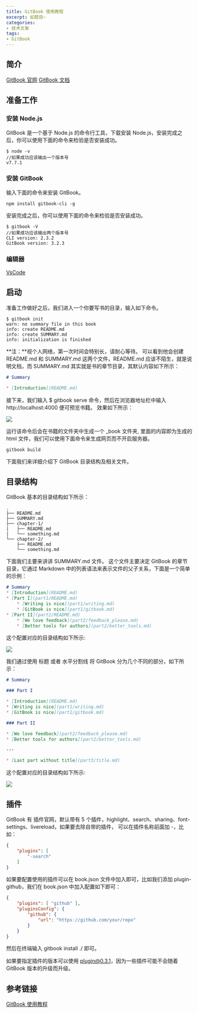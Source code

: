 ```yaml
---
title: GitBook 使用教程
excerpt: 如题目~
categories:
- 技术文章
tags:
- GitBook
---
```


## 简介
[GitBook 官网](https://www.gitbook.com)
[GitBook 文档](https://github.com/GitbookIO/gitbook)

## 准备工作
### 安装 Node.js
GitBook 是一个基于 Node.js 的命令行工具，下载安装 Node.js，安装完成之后，你可以使用下面的命令来检验是否安装成功。
```
$ node -v
//如果成功应该输出一个版本号
v7.7.1
```

### 安装 GitBook
输入下面的命令来安装 GitBook。
```
npm install gitbook-cli -g
```
安装完成之后，你可以使用下面的命令来检验是否安装成功。
```
$ gitbook -V
//如果成功应该输出两个版本号
CLI version: 2.3.2
GitBook version: 3.2.3
```

### 编辑器
[VsCode](https://code.visualstudio.com/)

## 启动
准备工作做好之后，我们进入一个你要写书的目录，输入如下命令。
```
$ gitbook init
warn: no summary file in this book
info: create README.md
info: create SUMMARY.md
info: initialization is finished
```
**注：**视个人网络，第一次时间会特别长，请耐心等待。
可以看到他会创建 README.md 和 SUMMARY.md 这两个文件，README.md 应该不陌生，就是说明文档，而 SUMMARY.md 其实就是书的章节目录，其默认内容如下所示：
```markdown
# Summary

* [Introduction](README.md)
```
接下来，我们输入 $ gitbook serve 命令，然后在浏览器地址栏中输入 http://localhost:4000 便可预览书籍。
效果如下所示：

![](https://api2.mubu.com/v3/document_image/98db8c9e-57be-42a9-b873-1fa7bae6683b-3807603.jpg)

运行该命令后会在书籍的文件夹中生成一个 _book 文件夹, 里面的内容即为生成的 html 文件，我们可以使用下面命令来生成网页而不开启服务器。
```
gitbook build
```
下面我们来详细介绍下 GitBook 目录结构及相关文件。

## 目录结构
GitBook 基本的目录结构如下所示：
```
.
├── README.md
├── SUMMARY.md
├── chapter-1/
|   ├── README.md
|   └── something.md
└── chapter-2/
    ├── README.md
    └── something.md
```
下面我们主要来讲讲 SUMMARY.md 文件。
这个文件主要决定 GitBook 的章节目录，它通过 Markdown 中的列表语法来表示文件的父子关系，下面是一个简单的示例：
```markdown
# Summary
* [Introduction](README.md)
* [Part I](part1/README.md)
    * [Writing is nice](part1/writing.md)
    * [GitBook is nice](part1/gitbook.md)
* [Part II](part2/README.md)
    * [We love feedback](part2/feedback_please.md)
    * [Better tools for authors](part2/better_tools.md)
```
这个配置对应的目录结构如下所示:

![](https://api2.mubu.com/v3/document_image/5308793c-4bb5-4fe3-8915-9b4cc7edfe1f-3807603.jpg)

我们通过使用 标题 或者 水平分割线 将 GitBook 分为几个不同的部分，如下所示：
```markdown
# Summary

### Part I

* [Introduction](README.md)
* [Writing is nice](part1/writing.md)
* [GitBook is nice](part1/gitbook.md)

### Part II

* [We love feedback](part2/feedback_please.md)
* [Better tools for authors](part2/better_tools.md)

---

* [Last part without title](part3/title.md)
```
这个配置对应的目录结构如下所示:

![](https://api2.mubu.com/v3/document_image/e0a8ea87-e514-4541-8b9c-291dba57ce4b-3807603.jpg)

## 插件
GitBook 有 插件官网，默认带有 5 个插件，highlight、search、sharing、font-settings、livereload，如果要去除自带的插件， 可以在插件名称前面加 -，比如：
```json
{
    "plugins": [
        "-search"
    ]
}
```
如果要配置使用的插件可以在 book.json 文件中加入即可，比如我们添加 plugin-github，我们在 book.json 中加入配置如下即可：
```json
{
    "plugins": [ "github" ],
    "pluginsConfig": {
        "github": {
            "url": "https://github.com/your/repo"
        }
    }
}
```
然后在终端输入 gitbook install ./ 即可。

如果要指定插件的版本可以使用 plugin@0.3.1，因为一些插件可能不会随着 GitBook 版本的升级而升级。

## 参考链接
[GitBook 使用教程](https://www.jianshu.com/p/421cc442f06c)